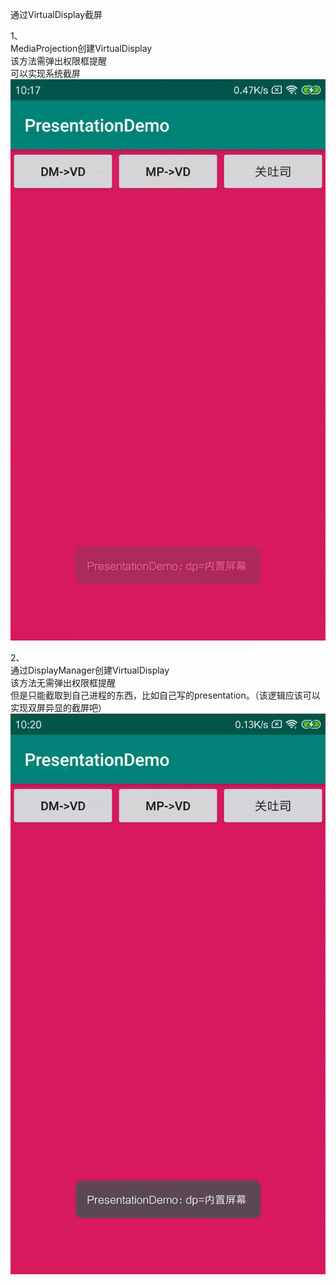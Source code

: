 通过VirtualDisplay截屏

1、  
MediaProjection创建VirtualDisplay  
该方法需弹出权限框提醒  
可以实现系统截屏  
![image]( https://github.com/OBaKai/PresentationDemo/blob/master/gif/mp.gif?raw=true)

2、  
通过DisplayManager创建VirtualDisplay  
该方法无需弹出权限框提醒  
但是只能截取到自己进程的东西，比如自己写的presentation。（该逻辑应该可以实现双屏异显的截屏吧）  
![image]( https://github.com/OBaKai/PresentationDemo/blob/master/gif/dm.gif?raw=true)
